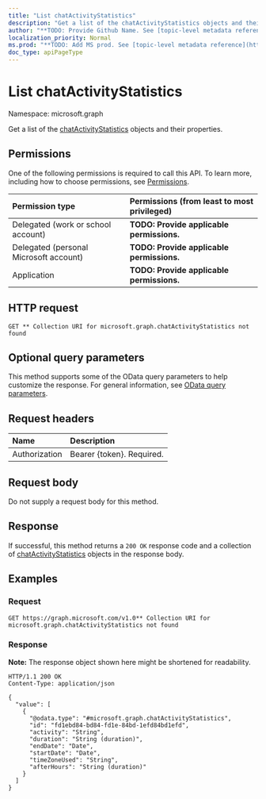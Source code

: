 ```yaml
---
title: "List chatActivityStatistics"
description: "Get a list of the chatActivityStatistics objects and their properties."
author: "**TODO: Provide Github Name. See [topic-level metadata reference](https://msgo.azurewebsites.net/add/document/guidelines/metadata.html#topic-level-metadata)**"
localization_priority: Normal
ms.prod: "**TODO: Add MS prod. See [topic-level metadata reference](https://msgo.azurewebsites.net/add/document/guidelines/metadata.html#topic-level-metadata)**"
doc_type: apiPageType
---
```


# List chatActivityStatistics
Namespace: microsoft.graph



Get a list of the [chatActivityStatistics](../resources/chatactivitystatistics.md) objects and their properties.

## Permissions
One of the following permissions is required to call this API. To learn more, including how to choose permissions, see [Permissions](/graph/permissions-reference).

|Permission type|Permissions (from least to most privileged)|
|:---|:---|
|Delegated (work or school account)|**TODO: Provide applicable permissions.**|
|Delegated (personal Microsoft account)|**TODO: Provide applicable permissions.**|
|Application|**TODO: Provide applicable permissions.**|

## HTTP request

<!-- {
  "blockType": "ignored"
}
-->
``` http
GET ** Collection URI for microsoft.graph.chatActivityStatistics not found
```

## Optional query parameters
This method supports some of the OData query parameters to help customize the response. For general information, see [OData query parameters](/graph/query-parameters).

## Request headers
|Name|Description|
|:---|:---|
|Authorization|Bearer {token}. Required.|

## Request body
Do not supply a request body for this method.

## Response

If successful, this method returns a `200 OK` response code and a collection of [chatActivityStatistics](../resources/chatactivitystatistics.md) objects in the response body.

## Examples

### Request
<!-- {
  "blockType": "request",
  "name": "list_chatactivitystatistics"
}
-->
``` http
GET https://graph.microsoft.com/v1.0** Collection URI for microsoft.graph.chatActivityStatistics not found
```


### Response
**Note:** The response object shown here might be shortened for readability.
<!-- {
  "blockType": "response",
  "truncated": true,
  "@odata.type": "Collection(microsoft.graph.chatActivityStatistics)"
}
-->
``` http
HTTP/1.1 200 OK
Content-Type: application/json

{
  "value": [
    {
      "@odata.type": "#microsoft.graph.chatActivityStatistics",
      "id": "fd1ebd84-bd84-fd1e-84bd-1efd84bd1efd",
      "activity": "String",
      "duration": "String (duration)",
      "endDate": "Date",
      "startDate": "Date",
      "timeZoneUsed": "String",
      "afterHours": "String (duration)"
    }
  ]
}
```

